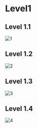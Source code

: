 # Level1

## Level 1.1
![1](https://github.com/anndyyzzz/COM-LAB-I-LabSheet-Week-11/assets/144866059/7c2ff9e0-2a9a-4d7a-8d25-9b959b0e6bd3)
## Level 1.2
![2](https://github.com/anndyyzzz/COM-LAB-I-LabSheet-Week-11/assets/144866059/015398f2-beec-423d-a203-6b7dcf9d3220)
## Level 1.3
![3](https://github.com/anndyyzzz/COM-LAB-I-LabSheet-Week-11/assets/144866059/573f2097-44ad-43e2-97b1-25a8e5ac5091)
## Level 1.4
![4](https://github.com/anndyyzzz/COM-LAB-I-LabSheet-Week-11/assets/144866059/51359f74-0a29-4013-b2c6-b401570faa6d)
